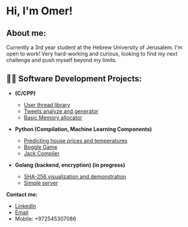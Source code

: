 <h1>Hi, I'm Omer!</h1>
<h2>About me:</h2>
Currently a 3rd year student at the Hebrew University of Jerusalem.  
I'm open to work!  
Very hard-working and curious, looking to find my next challenge and push myself beyond my limits.

<h2>👨‍💻 Software Development Projects:</h2>

- <b>(C/CPP)</b>
  - <a href="https://github.com/Omerdahan84/user_level_thread_lib">User thread library</a>
  - <a href="https://github.com/Omerdahan84/tweets_generator">Tweets analyze and generator</a>
  - <a href="https://github.com/Omerdahan84/memory_allocator-">Basic Memory allocator</a>

- <b>Python (Compilation, Machine Learning Components)</b>
  - <a href="https://github.com/Omerdahan84/forecast_housePrice">Predicting house prices and temperatures</a>
  - <a href="https://github.com/Omerdahan84/Boggle">Boggle Game</a>
  - <a href="https://github.com/Omerdahan84/JackCompiler">Jack Compiler</a>

- <b>Golang (backend, encryption) (in progress)</b>
  - <a href="https://github.com/Omerdahan84/sha256">SHA-256 visualization and demonstration</a>
  - <a href="https://github.com/Omerdahan84/SimpleServer">Simple server</a>

<b>Contact me:</b>  
  - <a href="https://www.linkedin.com/in/omer-dahan-li/">LinkedIn</a>  
  - <a href="mailto:omer111dahan@gmail.com">Email</a>  
  - Mobile: +972545307086
